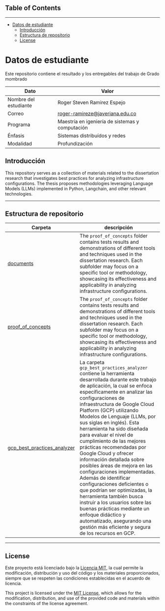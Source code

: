 ## Table of Contents

---
- [Datos de estudiante](#datos-de-estudiante)
  - [Introducción](#introducción)
  - [Estructura de repositorio](#estructura-de-repositorio)
  - [License](#license)



# Datos de estudiante

Este repositorio contiene el resultado y los entregables del trabajo de Grado mombrado 

| Dato | Valor |
|---|---|
| Nombre del estudiante | Roger Steven Ramirez Espejo  |
| Correo | roger-ramireze@javeriana.edu.co |
| Programa | Maestría en igeniería de sistemas y computación |
| Énfasis | Sistemas distribuídos y redes |
| Modalidad | Profundización |



## Introducción

This repository serves as a collection of materials related to the dissertation research that investigates best practices for analyzing infrastructure configurations. The thesis proposes methodologies leveraging Language Models (LLMs) implemented in Python, Langchain, and other relevant technologies.

---

## Estructura de repositorio


| Carpeta | descripción |
|---|---|
| [documents](./documents/) | The `proof_of_concepts` folder contains tests results and demonstrations of different tools and techniques used in the dissertation research. Each subfolder may focus on a specific tool or methodology, showcasing its effectiveness and applicability in analyzing infrastructure configurations. |
| [proof_of_concepts](./proof_of_concepts/) | The `proof_of_concepts` folder contains tests results and demonstrations of different tools and techniques used in the dissertation research. Each subfolder may focus on a specific tool or methodology, showcasing its effectiveness and applicability in analyzing infrastructure configurations. |
| [gcp_best_practices_analyzer](./gcp_configurations_analyzer/) | La carpeta `gcp_best_practices_analyzer` contiene la herramienta desarrollada durante este trabajo de aplicación, la cual se enfoca específicamente en analizar las configuraciones de infraestructura de Google Cloud Platform (GCP) utilizando Modelos de Lenguaje (LLMs, por sus siglas en inglés). Esta herramienta ha sido diseñada para evaluar el nivel de cumplimiento de las mejores prácticas recomendadas por Google Cloud y ofrecer información detallada sobre posibles áreas de mejora en las configuraciones implementadas. Además de identificar configuraciones deficientes o que podrían ser optimizadas, la herramienta también busca instruir a los usuarios sobre las buenas prácticas mediante un enfoque didáctico y automatizado, asegurando una gestión más eficiente y segura de los recursos en GCP. |


---

## License


Este proyecto está licenciado bajo la [Licencia MIT](LICENSE), la cual permite la modificación, distribución y uso del código y los materiales proporcionados, siempre que se respeten las condiciones establecidas en el acuerdo de licencia.


This project is licensed under the [MIT License](LICENSE), which allows for the modification, distribution, and use of the provided code and materials within the constraints of the license agreement.
